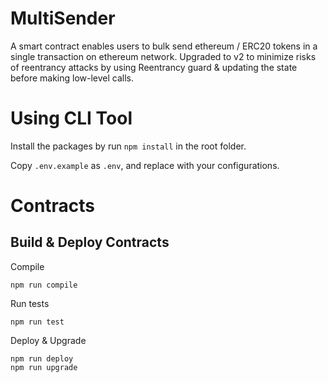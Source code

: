 # MultiSender 
A smart contract enables users to bulk send ethereum / ERC20 tokens in a single transaction on ethereum network.
Upgraded to v2 to minimize risks of reentrancy attacks by using Reentrancy guard & updating the state before making low-level calls.

# Using CLI Tool

Install the packages by run `npm install` in the root folder.

Copy `.env.example` as `.env`, and replace with your configurations.

# Contracts

## Build & Deploy Contracts

Compile
```shell
npm run compile
```

Run tests
```shell
npm run test
```

Deploy & Upgrade
```shell
npm run deploy
npm run upgrade
```


